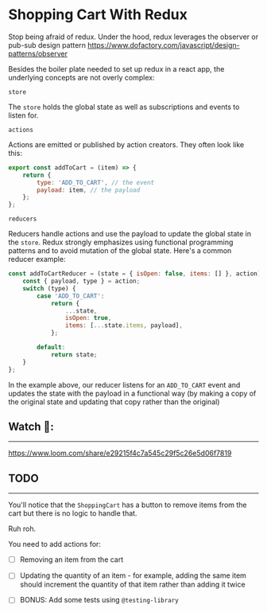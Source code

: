 # Shopping Cart With Redux

Stop being afraid of redux. Under the hood, redux leverages the observer or pub-sub design pattern https://www.dofactory.com/javascript/design-patterns/observer

Besides the boiler plate needed to set up redux in a react app, the underlying concepts are not overly complex:

`store`

The `store` holds the global state as well as subscriptions and events to listen for.

`actions`

Actions are emitted or published by action creators. They often look like this:

```js
export const addToCart = (item) => {
    return {
        type: 'ADD_TO_CART', // the event
        payload: item, // the payload
    };
};
```

`reducers`

Reducers handle actions and use the payload to update the global state in the `store`. Redux strongly emphasizes using functional programming patterns and to avoid mutation of the global state. Here's a common reducer example:

```js
const addToCartReducer = (state = { isOpen: false, items: [] }, action) => {
    const { payload, type } = action;
    switch (type) {
        case 'ADD_TO_CART':
            return {
                ...state,
                isOpen: true,
                items: [...state.items, payload],
            };

        default:
            return state;
    }
};
```

In the example above, our reducer listens for an `ADD_TO_CART` event and updates the state with the payload in a functional way (by making a copy of the original state and updating that copy rather than the original)

## Watch 📼:

---

https://www.loom.com/share/e29215f4c7a545c29f5c26e5d06f7819

## TODO

---

You'll notice that the `ShoppingCart` has a button to remove items from the cart but there is no logic to handle that.

Ruh roh.

You need to add actions for:

-   [ ] Removing an item from the cart

-   [ ] Updating the quantity of an item - for example, adding the same item should increment the quantity of that item rather than adding it twice
-   [ ] BONUS: Add some tests using `@testing-library`
